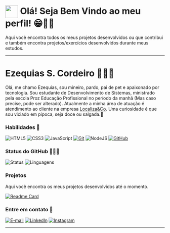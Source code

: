 <h1>
    <a href="https://github.com/Ezequiassc">
     <img align="center" width="40px" src="https://th.bing.com/th/id/OIG3.7N7DhhBfe6Az9lyJrWhb?w=1024&h=1024&rs=1&pid=ImgDetMain"></a>
    <span> Olá! Seja Bem Vindo ao meu perfil! 😁👋🏽</span>
</h1>

Aqui você encontra todos os meus projetos desenvolvidos ou que contribui e também encontra projetos/exercícios desenvolvidos durante meus estudos.

---

# Ezequias S. Cordeiro 👨🏽‍💻

Olá, me chamo Ezequias, sou mineiro, pardo, pai de pet e apaixonado por tecnologia. Sou estudante de Desenvolvimento de Sistemas, ministrado pela escola Proz Educação Profissional no período da manhã (Mas caso precise, pode ser alterado). Atualmente a minha área de atuação é atendimento ao cliente na empresa [Localiza&Co](https://www.localiza.com/brasil/pt-br?gad_source=1&gclid=CjwKCAjwrcKxBhBMEiwAIVF8rE4fsnBapCZ2NozvYklnxm_x_koE-_JiaLY0k5cDLj0Io-RDV598oxoCwTsQAvD_BwE). Uma curiosidade é que sou viciado em pipoca, seja doce ou salgada.🍿


### Habilidades 🔧

![HTML5](https://img.shields.io/badge/HTML-000?style=for-the-badge&logo=html5&logoColor=30A3DC)
![CSS3](https://img.shields.io/badge/CSS3-000?style=for-the-badge&logo=css3&logoColor=E94D5F)
![JavaScript](https://img.shields.io/badge/JavaScript-000?style=for-the-badge&logo=javascript&logoColor=30A3DC)
[![Git](https://img.shields.io/badge/Git-000?style=for-the-badge&logo=git&logoColor=E94D5F)](https://git-scm.com/doc)
![NodeJS](https://img.shields.io/badge/node.js-000?style=for-the-badge&logo=node.js&logoColor=white)
[![GitHub](https://img.shields.io/badge/GitHub-000?style=for-the-badge&logo=github&logoColor=30A3DC)](https://docs.github.com/)

### Status do GitHub 🧑🏽‍💻

![Status](https://github-readme-stats.vercel.app/api?username=Ezequiassc&theme=bear&bg_color=0a305f&dates_FFF&border_color=0a305f&show_icons=true&icon_color=30A3DC&title_color=FFF&text_color=FFF)
![Linguagens](https://github-readme-stats-git-masterrstaa-rickstaa.vercel.app/api/top-langs/?username=Ezequiassc&layout=compact&bg_color=0a305f&border_color=0a305f&title_color=FFF&text_color=FFF)

### Projetos

Aqui você encontra os meus projetos desenvolvidos até o momento.

[![Readme Card](https://github-readme-stats.vercel.app/api/pin/?username=ezequiasdev%repo=ezequiasdev&theme=bear&bg_color=0a305f&dates_FFF&border_color=0a305f&title_color=FFF&text_color=FFF)](https://github.com/anuraghazra/github-readme-stats)


### Entre em contato 🔗

[![E-mail](https://img.shields.io/badge/-Email-000?style=for-the-badge&logo=microsoft-outlook&logoColor=E94D5F)](mailto:ezequias.sccontato@gmail.com)
[![LinkedIn](https://img.shields.io/badge/-LinkedIn-000?style=for-the-badge&logo=linkedin&logoColor=30A3DC)](https://www.linkedin.com/in/ezequiasdev/)
[![Instagram](https://img.shields.io/badge/-Instagram-000?style=for-the-badge&logo=instagram&logoColor=white)](https://www.instagram.com/quiasss/)


---
